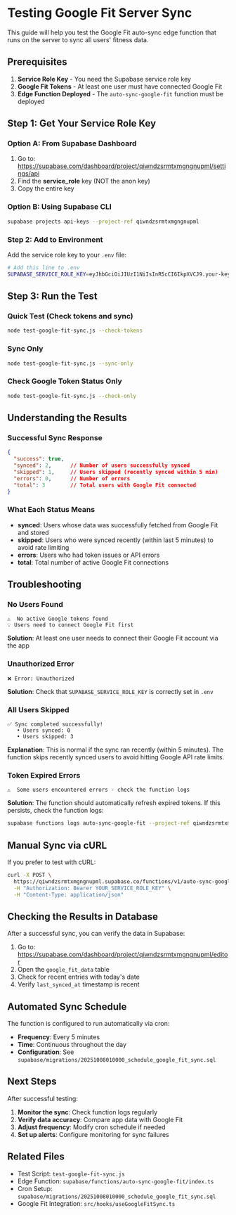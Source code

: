 # Testing Google Fit Server Sync

This guide will help you test the Google Fit auto-sync edge function that runs on the server to sync all users' fitness data.

## Prerequisites

1. **Service Role Key** - You need the Supabase service role key
2. **Google Fit Tokens** - At least one user must have connected Google Fit
3. **Edge Function Deployed** - The `auto-sync-google-fit` function must be deployed

## Step 1: Get Your Service Role Key

### Option A: From Supabase Dashboard
1. Go to: https://supabase.com/dashboard/project/qiwndzsrmtxmgngnupml/settings/api
2. Find the **service_role** key (NOT the anon key)
3. Copy the entire key

### Option B: Using Supabase CLI
```bash
supabase projects api-keys --project-ref qiwndzsrmtxmgngnupml
```

### Step 2: Add to Environment

Add the service role key to your `.env` file:

```bash
# Add this line to .env
SUPABASE_SERVICE_ROLE_KEY=eyJhbGciOiJIUzI1NiIsInR5cCI6IkpXVCJ9.your-key-here...
```

## Step 3: Run the Test

### Quick Test (Check tokens and sync)
```bash
node test-google-fit-sync.js --check-tokens
```

### Sync Only
```bash
node test-google-fit-sync.js --sync-only
```

### Check Google Token Status Only
```bash
node test-google-fit-sync.js --check-only
```

## Understanding the Results

### Successful Sync Response
```json
{
  "success": true,
  "synced": 2,      // Number of users successfully synced
  "skipped": 1,     // Users skipped (recently synced within 5 min)
  "errors": 0,      // Number of errors
  "total": 3        // Total users with Google Fit connected
}
```

### What Each Status Means

- **synced**: Users whose data was successfully fetched from Google Fit and stored
- **skipped**: Users who were synced recently (within last 5 minutes) to avoid rate limiting
- **errors**: Users who had token issues or API errors
- **total**: Total number of active Google Fit connections

## Troubleshooting

### No Users Found
```
⚠️  No active Google tokens found
💡 Users need to connect Google Fit first
```
**Solution**: At least one user needs to connect their Google Fit account via the app

### Unauthorized Error
```
❌ Error: Unauthorized
```
**Solution**: Check that `SUPABASE_SERVICE_ROLE_KEY` is correctly set in `.env`

### All Users Skipped
```
✅ Sync completed successfully!
   • Users synced: 0
   • Users skipped: 3
```
**Explanation**: This is normal if the sync ran recently (within 5 minutes). The function skips recently synced users to avoid hitting Google API rate limits.

### Token Expired Errors
```
⚠️  Some users encountered errors - check the function logs
```
**Solution**: The function should automatically refresh expired tokens. If this persists, check the function logs:
```bash
supabase functions logs auto-sync-google-fit --project-ref qiwndzsrmtxmgngnupml
```

## Manual Sync via cURL

If you prefer to test with cURL:

```bash
curl -X POST \
  https://qiwndzsrmtxmgngnupml.supabase.co/functions/v1/auto-sync-google-fit \
  -H "Authorization: Bearer YOUR_SERVICE_ROLE_KEY" \
  -H "Content-Type: application/json"
```

## Checking the Results in Database

After a successful sync, you can verify the data in Supabase:

1. Go to: https://supabase.com/dashboard/project/qiwndzsrmtxmgngnupml/editor
2. Open the `google_fit_data` table
3. Check for recent entries with today's date
4. Verify `last_synced_at` timestamp is recent

## Automated Sync Schedule

The function is configured to run automatically via cron:
- **Frequency**: Every 5 minutes
- **Time**: Continuous throughout the day
- **Configuration**: See `supabase/migrations/20251008010000_schedule_google_fit_sync.sql`

## Next Steps

After successful testing:

1. **Monitor the sync**: Check function logs regularly
2. **Verify data accuracy**: Compare app data with Google Fit
3. **Adjust frequency**: Modify cron schedule if needed
4. **Set up alerts**: Configure monitoring for sync failures

## Related Files

- Test Script: `test-google-fit-sync.js`
- Edge Function: `supabase/functions/auto-sync-google-fit/index.ts`
- Cron Setup: `supabase/migrations/20251008010000_schedule_google_fit_sync.sql`
- Google Fit Integration: `src/hooks/useGoogleFitSync.ts`
